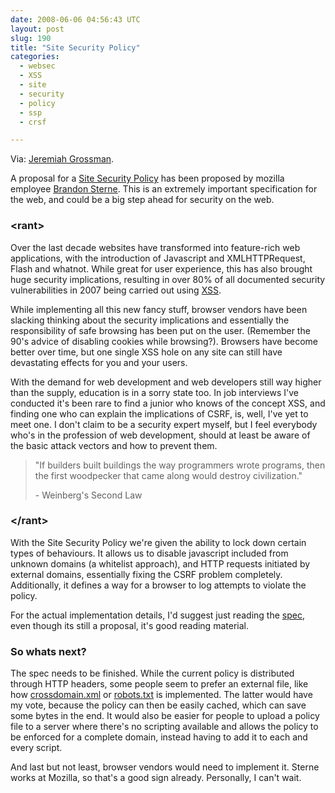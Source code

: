 ```yaml
---
date: 2008-06-06 04:56:43 UTC
layout: post
slug: 190
title: "Site Security Policy"
categories:
  - websec
  - XSS
  - site
  - security
  - policy
  - ssp
  - crsf

---
```

<p>Via: <a href="http://jeremiahgrossman.blogspot.com/2008/06/site-security-policy-open-for-comments.html">Jeremiah Grossman</a>.</p>

<p>A proposal for a <a href="http://people.mozilla.com/~bsterne/site-security-policy/index.html">Site Security Policy</a> has been proposed by mozilla employee <a href="http://people.mozilla.com/~bsterne/">Brandon Sterne</a>. This is an extremely important specification for the web, and could be a big step ahead for security on the web.</p>

<h3>&lt;rant&gt;</h3>

<p>Over the last decade websites have transformed into feature-rich web applications, with the introduction of Javascript and XMLHTTPRequest, Flash and whatnot. While great for user experience, this has also brought huge security implications, resulting in over 80% of all documented security vulnerabilities in 2007 being carried out using <a href="http://en.wikipedia.org/wiki/Cross-site_scripting">XSS</a>.</p>

<p>While implementing all this new fancy stuff, browser vendors have been slacking thinking about the security implications and essentially the responsibility of safe browsing has been put on the user. (Remember the 90's advice of disabling cookies while browsing?). Browsers have become better over time, but one single XSS hole on any site can still have devastating effects for you and your users.</p>

<p>With the demand for web development and web developers still way higher than the supply, education is in a sorry state too. In job interviews I've conducted it's been rare to find a junior who knows of the concept XSS, and finding one who can explain the implications of CSRF, is, well, I've yet to meet one. I don't claim to be a security expert myself, but I feel everybody who's in the profession of web development, should at least be aware of the basic attack vectors and how to prevent them.</p>

<blockquote><p>"If builders built buildings the way programmers wrote programs, then the first woodpecker that came along would destroy civilization."</p>

<p>- Weinberg's Second Law</p></blockquote>

<h3>&lt;/rant&gt;</h3>

<p>With the Site Security Policy we're given the ability to lock down certain types of behaviours. It allows us to disable javascript included from unknown domains (a whitelist approach), and HTTP requests initiated by external domains, essentially fixing the CSRF problem completely. Additionally, it defines a way for a browser to log attempts to violate the policy.</p>

<p>For the actual implementation details, I'd suggest just reading the <a href="http://people.mozilla.com/~bsterne/site-security-policy/">spec</a>, even though its still a proposal, it's good reading material.</p>

<h3>So whats next?</h3>

<p>The spec needs to be finished. While the current policy is distributed through HTTP headers, some people seem to prefer an external file, like how <a href="http://kb.adobe.com/selfservice/viewContent.do?externalId=tn_14213">crossdomain.xml</a> or <a href="http://www.robotstxt.org/">robots.txt</a> is implemented. The latter would have my vote, because the policy can then be easily cached, which can save some bytes in the end. It would also be easier for people to upload a policy file to a server where there's no scripting available and allows the policy to be enforced for a complete domain, instead having to add it to each and every script.</p>

<p>And last but not least, browser vendors would need to implement it. Sterne works at Mozilla, so that's a good sign already. Personally, I can't wait.</p>
